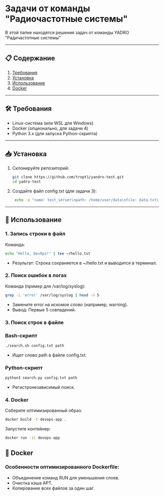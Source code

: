 # Задачи от команды "Радиочастотные системы"

В этой папке находятся решения задач от команды YADRO "Радичастотные системы"

---

## 📋 Содержание
1. [Требования](#-требования)
2. [Установка](#-установка)
3. [Использование](#-использование)
4. [Docker](#-docker)

---

## 🛠 Требования
- Linux-система (или WSL для Windows)
- Docker (опционально, для задачи 4)
- Python 3.x (для запуска Python-скрипта)

---

## 📥 Установка
1. Склонируйте репозиторий:
   ```bash
   git clone https://github.com/tropt1/yandro-test.git
   cd yadro-test
   ```
2. Создайте файл config.txt (для задачи 3):
   ```bash
    echo -e "name: test_server\npath: /home/user/data\nfile: data.txt\nport: 8080\nlog path: /var/log/app" > config.txt
   ```

---

## 🚀 Использование

### 1. Запись строки в файл
   Команда:
   ```bash
   echo "Hello, DevOps!" | tee ~/hello.txt
   ```
   - Результат: Строка сохраняется в ~/hello.txt и выводится в терминал.

### 2. Поиск ошибок в логах
   Команда (пример для /var/log/syslog):

   ```bash
   grep -i 'error' /var/log/syslog | head -n 5
   ```

   - Замените error на искомое слово (например, warning).
   - Вывод: Первые 5 совпадений.

### 3. Поиск строк в файле
### Bash-скрипт
   ```bash
   ./search.sh config.txt path
   ```
   - Ищет слово path в файле config.txt.

### Python-скрипт
   ```bash
   python3 search.py config.txt path
   ```
   - Регистронезависимый поиск.

### 4. Docker
   Соберите оптимизированный образ:

   ```bash
   docker build -t devops-app .
   ```
   Запустите контейнер:
   ```bash
   docker run -it devops-app
   ```

## 🐳 Docker
### Особенности оптимизированного Dockerfile:
   - Объединение команд RUN для уменьшения слоев.
   - Очистка кэша APT.
   - Копирование всех файлов за один шаг.
